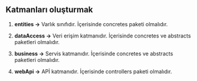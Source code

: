 ## Katmanları oluşturmak

1. __entities ->__ Varlık sınıfıdır. İçerisinde concretes paketi olmalıdır.

2. __dataAccess ->__ Veri erişim katmanıdır. İçerisinde concretes ve abstracts paketleri olmalıdır.

3. __business ->__ Servis katmanıdır. İçerisinde concretes ve abstracts paketleri olmalıdır.

4. __webApi ->__ APİ katmanıdır. İçerisinde controllers paketi olmalıdır.